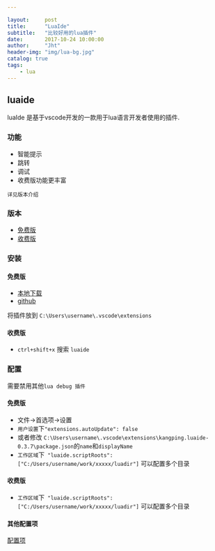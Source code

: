```yaml
---

layout:     post
title:      "LuaIde"
subtitle:   "比较好用的lua插件"
date:       2017-10-24 10:00:00
author:     "Jht"
header-img: "img/lua-bg.jpg"
catalog: true
tags:
    - lua
---
```


## luaide

luaIde 是基于vscode开发的一款用于lua语言开发者使用的插件.

### 功能

- 智能提示
- 跳转 
- 调试
- 收费版功能更丰富

`详见版本介绍`

### 版本

- [免费版](https://github.com/k0204/LuaIde/)
- [收费版](https://marketplace.visualstudio.com/items?itemName=kangping.luaide)

### 安装

#### 免费版

- [本地下载](attach/kangping.luaide-0.3.7.zip)
- [github](https://github.com/k0204/LuaIde/)

将插件放到 `C:\Users\username\.vscode\extensions`

#### 收费版

- `ctrl+shift+x` 搜索 `luaide`

### 配置

需要禁用其他`lua debug 插件`

#### 免费版

- 文件->首选项->设置
- `用户设置`下`"extensions.autoUpdate": false`
- 或者修改 `C:\Users\username\.vscode\extensions\kangping.luaide-0.3.7\package.json`的`name`和`displayName`
- `工作区域`下` "luaide.scriptRoots": ["C:/Users/username/work/xxxxx/luadir"]` 可以配置多个目录

#### 收费版

- `工作区域`下` "luaide.scriptRoots": ["C:/Users/username/work/xxxxx/luadir"]` 可以配置多个目录

#### 其他配置项

[配置项](http://www.jianshu.com/p/f850e5276977)

